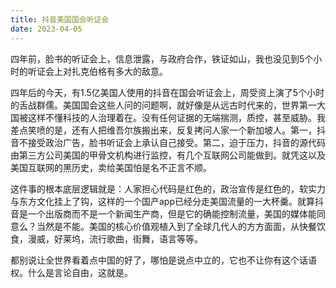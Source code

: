 ```yaml
---
title: 抖音美国国会听证会
date: 2023-04-05
---
```


四年前，脸书的听证会上，信息泄露，与政府合作，铁证如山，我也没见到5个小时的听证会上对扎克伯格有多大的敌意。

四年后的今天，有1.5亿美国人使用的抖音在国会听证会上，周受资上演了5个小时的舌战群儒。美国国会这些人问的问题啊，就好像是从远古时代来的，世界第一大国被这样不懂科技的人治理着在。没有任何证据的无端揣测，质控，甚至威胁。我差点笑喷的是，还有人把维吾尔族搬出来，反复拷问人家一个新加坡人。第一，抖音不接受政治广告，脸书听证会上承认自己接受。第二，迫于压力，抖音的源代码由第三方公司美国的甲骨文机构进行监控，有几个互联网公司能做到。就凭这以及美国互联网的黑历史，卖给美国怕是名不正言不顺。

这件事的根本底层逻辑就是：人家担心代码是红色的，政治宣传是红色的，软实力与东方文化挂上了钩，这样的一个国产app已经分走美国流量的一大杯羹。就算抖音是一个出版商而不是一个新闻生产商，但是它的确能控制流量，美国的媒体能同意么？当然是不能。美国的核心价值观植入到了全球几代人的方方面面，从快餐饮食，漫威，好莱坞，流行歌曲，街舞，语言等等。

都别说让全世界看着点中国的好了，哪怕是说点中立的，它也不让你有这个话语权。什么是言论自由，这就是。
